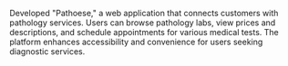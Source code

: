Developed "Pathoese," a web application that connects customers with pathology services. Users can browse pathology labs, view prices and descriptions, and schedule appointments for various medical tests. The platform enhances accessibility and convenience for users seeking diagnostic services.
